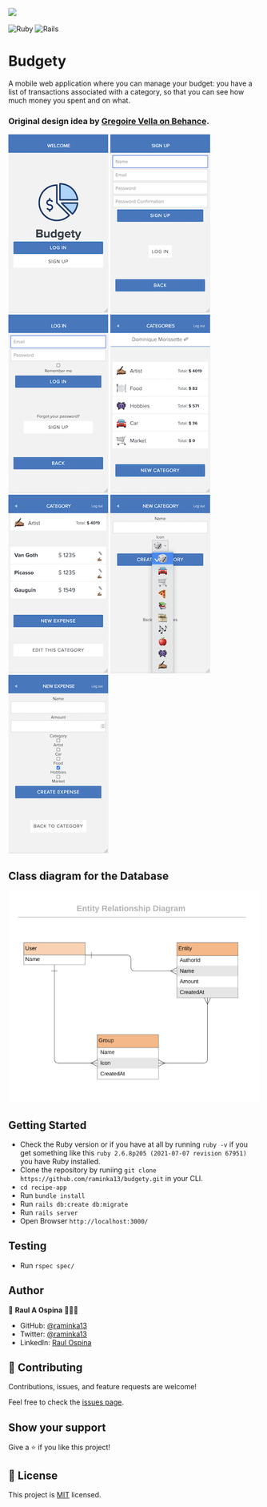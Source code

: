 ![](https://img.shields.io/badge/Microverse-blueviolet)

![Ruby](https://img.shields.io/badge/ruby-%23CC342D.svg?style=for-the-badge&logo=ruby&logoColor=white) ![Rails](https://img.shields.io/badge/rails-%23CC0000.svg?style=for-the-badge&logo=ruby-on-rails&logoColor=white)
# Budgety
A mobile web application where you can manage your budget: you have a list of transactions associated with a category, so that you can see how much money you spent and on what.
### Original design idea by [Gregoire Vella on Behance](https://www.behance.net/gregoirevella).
![](./screenshots/Screen%20Shot%202022-11-16%20at%209.46.04.png)
![](./screenshots/Screen%20Shot%202022-11-16%20at%209.46.31.png)
![](./screenshots/Screen%20Shot%202022-11-16%20at%209.46.38.png)
![](./screenshots/Screen%20Shot%202022-11-16%20at%209.46.50.png)
![](./screenshots/Screen%20Shot%202022-11-16%20at%209.46.56.png)
![](./screenshots/Screen%20Shot%202022-11-16%20at%209.47.08.png)
![](./screenshots/Screen%20Shot%202022-11-16%20at%209.47.18.png)

## Class diagram for the Database
![](budgety-erd_diagram.png)

## Getting Started
- Check the Ruby version or if you have at all by running `ruby -v` if you get something like this `ruby 2.6.8p205 (2021-07-07 revision 67951)` you have Ruby installed.
- Clone the repository by runiing `git clone https://github.com/raminka13/budgety.git` in your CLI.
- `cd recipe-app`
- Run `bundle install`
- Run `rails db:create db:migrate`
- Run `rails server`
- Open Browser `http://localhost:3000/`

## Testing
- Run `rspec spec/`

## Author
👤 **Raul A Ospina** 🧑🏻‍💻
- GitHub: [@raminka13](https://github.com/raminka13)
- Twitter: [@raminka13](https://twitter.com/raminka13)
- LinkedIn: [Raul Ospina](http://linkedin.com/in/raul-ospina)

## 🤝 Contributing

Contributions, issues, and feature requests are welcome!

Feel free to check the [issues page](https://github.com/raminka13/budgety/issues).

## Show your support

Give a ⭐️ if you like this project!

## 📝 License

This project is [MIT](./MIT.md) licensed.
